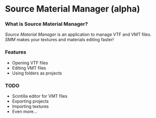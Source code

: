 # Source Material Manager (alpha)

### What is Source Material Manager?
_Source Material Manager_ is an application to manage VTF and VMT files.
_SMM_ makes your textures and materials editing faster!

### Features
* Opening VTF files
* Editing VMT files
* Using folders as projects

### TODO
* Scintilla editor for VMT files
* Exporting projects
* Importing textures
* Even more...
